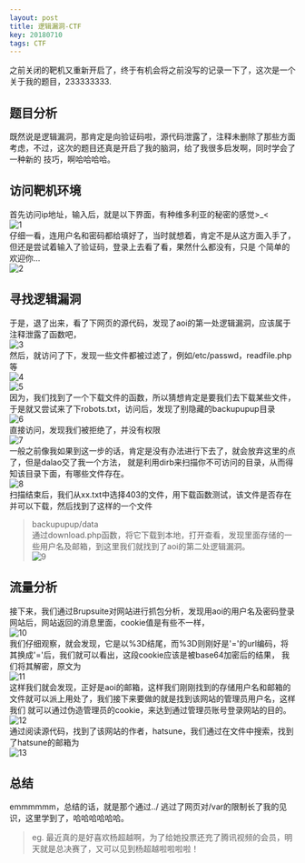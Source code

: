 ```yaml
---
layout: post
title: 逻辑漏洞-CTF
key: 20180710
tags: CTF
---
```


之前关闭的靶机又重新开启了，终于有机会将之前没写的记录一下了，这次是一个关于我的题目，233333333.
<!--more-->

## 题目分析  
既然说是逻辑漏洞，那肯定是向验证码啦，源代码泄露了，注释未删除了那些方面考虑，不过，这次的题目还真是开启了我的脑洞，给了我很多启发啊，同时学会了一种新的
技巧，啊哈哈哈哈。  
## 访问靶机环境  
首先访问ip地址，输入后，就是以下界面，有种维多利亚的秘密的感觉>_<  
![1](/xingruidong95.github.io/photo/lj1.png)  
仔细一看，连用户名和密码都给填好了，当时就想着，肯定不是从这方面入手了，但还是尝试着输入了验证码，登录上去看了看，果然什么都没有，只是
个简单的欢迎你...  
![2](/xingruidong95.github.io/photo/lj2.png)  
## 寻找逻辑漏洞
于是，退了出来，看了下网页的源代码，发现了aoi的第一处逻辑漏洞，应该属于注释泄露了函数吧，  
![3](/xingruidong95.github.io/photo/lj4.png)  
然后，就访问了下，发现一些文件都被过滤了，例如/etc/passwd，readfile.php等  
![4](/xingruidong95.github.io/photo/lj6.png)  
![5](/xingruidong95.github.io/photo/lj7.png)  
因为，我们找到了一个下载文件的函数，所以猜想肯定是要我们去下载某些文件，于是就又尝试来了下robots.txt，访问后，发现了别隐藏的backupupup目录  
![6](/xingruidong95.github.io/photo/lj8.png)  
直接访问，发现我们被拒绝了，并没有权限  
![7](/xingruidong95.github.io/photo/lj9.png)  
一般之前像我如果到这一步的话，肯定是没有办法进行下去了，就会放弃这里的点了，但是dalao交了我一个方法，
就是利用dirb来扫描你不可访问的目录，从而得知该目录下面，有哪些文件存在。  
![8](/xingruidong95.github.io/photo/lj10.png)  
扫描结束后，我们从xx.txt中选择403的文件，用下载函数测试，该文件是否存在并可以下载，然后找到了这样的一个文件  
> backupupup/data  
通过download.php函数，将它下载到本地，打开查看，发现里面存储的一些用户名及邮箱，到这里我们就找到了aoi的第二处逻辑漏洞。  
![9](/xingruidong95.github.io/photo/lj12.png)  
## 流量分析  
接下来，我们通过Brupsuite对网站进行抓包分析，发现用aoi的用户名及密码登录网站后，网站返回的消息里面，cookie值是有些不一样，  
![10](/xingruidong95.github.io/photo/lj13.png)  
我们仔细观察，就会发现，它是以%3D结尾，而%3D则刚好是'='的url编码，将其换成'='后，我们就可以看出，这段cookie应该是被base64加密后的结果，
我们将其解密，原文为  
![11](/xingruidong95.github.io/photo/lj14.png)  
这样我们就会发现，正好是aoi的邮箱，这样我们刚刚找到的存储用户名和邮箱的文件就可以派上用处了，我们接下来要做的就是找到该网站的管理员用户名，这样我们
就可以通过伪造管理员的cookie，来达到通过管理员账号登录网站的目的。  
![12](/xingruidong95.github.io/photo/lj15.png)  
通过阅读源代码，找到了该网站的作者，hatsune，我们通过在文件中搜索，找到了hatsune的邮箱为  
![13](/xingruidong95.github.io/photo/lj16.png)  


## 总结
emmmmmm，总结的话，就是那个通过../ 逃过了网页对/var的限制长了我的见识，这里学到了，哈哈哈哈哈哈。
> eg. 最近真的是好喜欢杨超越啊，为了给她投票还充了腾讯视频的会员，明天就是总决赛了，又可以见到杨超越啦啦啦啦！

